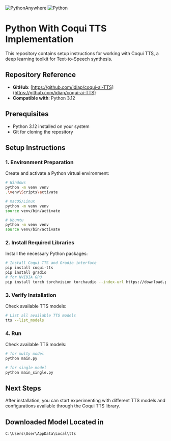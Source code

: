 ![PythonAnywhere](https://img.shields.io/badge/pythonanywhere-%232F9FD7.svg?style=for-the-badge&logo=pythonanywhere&logoColor=151515)
![Python](https://img.shields.io/badge/python-3670A0?style=for-the-badge&logo=python&logoColor=ffdd54)


# Python With Coqui TTS Implementation

This repository contains setup instructions for working with Coqui TTS, a deep learning toolkit for Text-to-Speech synthesis.

## Repository Reference
- **GitHub**: [https://github.com/idiap/coqui-ai-TTS](https://github.com/idiap/coqui-ai-TTS)
- **Compatible with**: Python 3.12

## Prerequisites
- Python 3.12 installed on your system
- Git for cloning the repository

## Setup Instructions

### 1. Environment Preparation
Create and activate a Python virtual environment:
```bash
# Windows
python -m venv venv
.\venv\Scripts\activate

# macOS/Linux
python -m venv venv
source venv/bin/activate

# Ubuntu
python -m venv venv
source venv/bin/activate
```

### 2. Install Required Libraries
Install the necessary Python packages:
```bash
# Install Coqui TTS and Gradio interface
pip install coqui-tts
pip install gradio
# for NVIDIA GPU
pip install torch torchvision torchaudio --index-url https://download.pytorch.org/whl/cu118 
```

### 3. Verify Installation
Check available TTS models:
```bash
# List all available TTS models
tts --list_models
```

### 4. Run
Check available TTS models:
```bash
# for multy model
python main.py

# for single model
python main_single.py
```

## Next Steps
After installation, you can start experimenting with different TTS models and configurations available through the Coqui TTS library.

## Downloaded Model Located in 
```bash
C:\Users\User\AppData\Local\tts
```